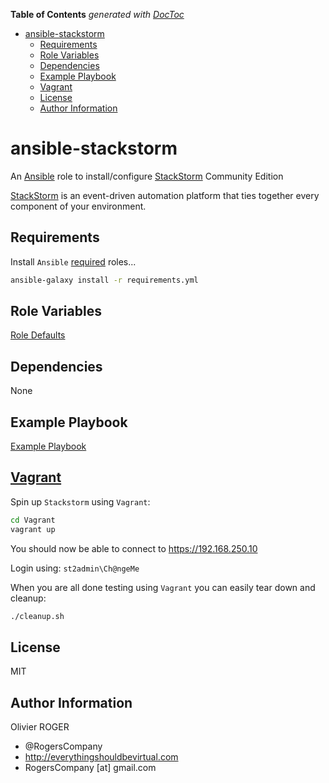 <!-- START doctoc generated TOC please keep comment here to allow auto update -->
<!-- DON'T EDIT THIS SECTION, INSTEAD RE-RUN doctoc TO UPDATE -->
**Table of Contents**  *generated with [DocToc](https://github.com/thlorenz/doctoc)*

- [ansible-stackstorm](#ansible-stackstorm)
  - [Requirements](#requirements)
  - [Role Variables](#role-variables)
  - [Dependencies](#dependencies)
  - [Example Playbook](#example-playbook)
  - [Vagrant](#vagrant)
  - [License](#license)
  - [Author Information](#author-information)

<!-- END doctoc generated TOC please keep comment here to allow auto update -->

# ansible-stackstorm

An [Ansible](https://www.ansible.com) role to install/configure [StackStorm](https://stackstorm.com)
Community Edition

[StackStorm](https://stackstorm.com) is an event-driven automation platform that
ties together every component of your environment.

## Requirements

Install `Ansible` [required](./requirements.yml) roles...

```bash
ansible-galaxy install -r requirements.yml
```

## Role Variables

[Role Defaults](defaults/main.yml)

## Dependencies

None

## Example Playbook

[Example Playbook](./playbook.yml)

## [Vagrant](https://vagrantup.com)

Spin up `Stackstorm` using `Vagrant`:

```bash
cd Vagrant
vagrant up
```

You should now be able to connect to <https://192.168.250.10>

Login using: `st2admin\Ch@ngeMe`

When you are all done testing using `Vagrant` you can easily tear down and
cleanup:

```bash
./cleanup.sh
```

## License

MIT

## Author Information

Olivier ROGER

-   @RogersCompany
-   <http://everythingshouldbevirtual.com>
-   RogersCompany [at] gmail.com
